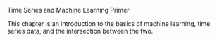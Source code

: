 Time Series and Machine Learning Primer

This chapter is an introduction to the basics of machine learning, time series data, and the intersection between the two.
